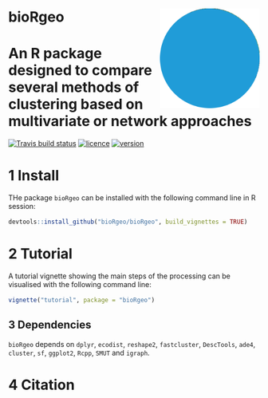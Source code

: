 # __bioRgeo__ <img src="figures/logo.png" align="right" alt="" width="200" />

# An R package designed to compare several methods of clustering based on multivariate or network approaches

[![Travis build status](https://travis-ci.org/bioRgeo/bioRgeo)](https://travis-ci.org/bioRgeo/bioRgeo) 
[![licence](https://img.shields.io/badge/Licence-GPL--3-blue.svg)](https://www.r-project.org/Licenses/GPL-3) 
[![version](https://img.shields.io/github/v/release/bioRgeo/bioRgeo?label=version)](https://github.com/bioRgeo/bioRgeo)

# 1 Install

THe package `bioRgeo` can be installed with the following command line in R session:

``` r
devtools::install_github("bioRgeo/bioRgeo", build_vignettes = TRUE)
```

# 2 Tutorial

A tutorial vignette showing the main steps of the processing can be
visualised with the following command line:

``` r
vignette("tutorial", package = "bioRgeo")
```

## 3 Dependencies

`bioRgeo` depends on `dplyr`, `ecodist`, `reshape2`, `fastcluster`,
`DescTools`, `ade4`, `cluster`, `sf`, `ggplot2`, `Rcpp`, `SMUT` and
`igraph`.

# 4  Citation



